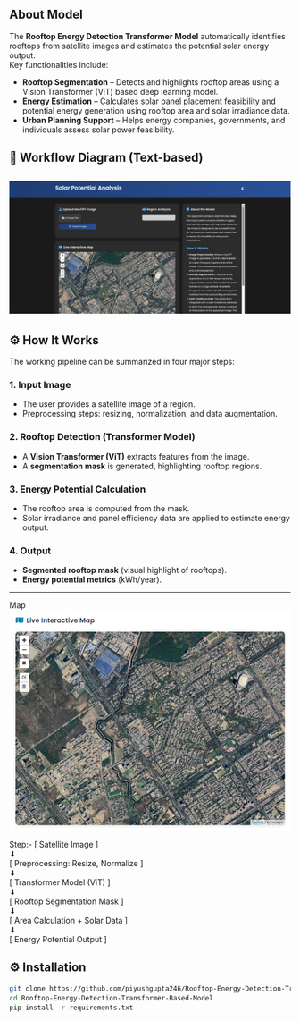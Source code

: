 ## About Model
The **Rooftop Energy Detection Transformer Model** automatically identifies rooftops from satellite images and estimates the potential solar energy output.  
Key functionalities include:  
- **Rooftop Segmentation** – Detects and highlights rooftop areas using a Vision Transformer (ViT) based deep learning model.  
- **Energy Estimation** – Calculates solar panel placement feasibility and potential energy generation using rooftop area and solar irradiance data.  
- **Urban Planning Support** – Helps energy companies, governments, and individuals assess solar power feasibility.


## 📜 Workflow Diagram (Text-based)

![Home](https://github.com/piyushgupta246/Rooftop-Energy-Detection-Transformer-Based-Model/blob/main/Segmentation%20Result/1.Home.png)
---

## ⚙️ How It Works
The working pipeline can be summarized in four major steps:  

### **1. Input Image**  
- The user provides a satellite image of a region.  
- Preprocessing steps: resizing, normalization, and data augmentation.

### **2. Rooftop Detection (Transformer Model)**  
- A **Vision Transformer (ViT)** extracts features from the image.  
- A **segmentation mask** is generated, highlighting rooftop regions.

### **3. Energy Potential Calculation**  
- The rooftop area is computed from the mask.  
- Solar irradiance and panel efficiency data are applied to estimate energy output.

### **4. Output**  
- **Segmented rooftop mask** (visual highlight of rooftops).  
- **Energy potential metrics** (kWh/year).

---


Map
![Home](https://github.com/piyushgupta246/Rooftop-Energy-Detection-Transformer-Based-Model/blob/main/Segmentation%20Result/2.Map.png)

Step:-
[ Satellite Image ]<br>
        ⬇<br>
[ Preprocessing: Resize, Normalize ]<br>
        ⬇<br>
[ Transformer Model (ViT) ]<br>
        ⬇<br>
[ Rooftop Segmentation Mask ]<br>
        ⬇<br>
[ Area Calculation + Solar Data ]<br>
        ⬇<br>
[ Energy Potential Output ]<br>

## ⚙️ Installation
```bash
git clone https://github.com/piyushgupta246/Rooftop-Energy-Detection-Transformer-Based-Model.git
cd Rooftop-Energy-Detection-Transformer-Based-Model
pip install -r requirements.txt

```
